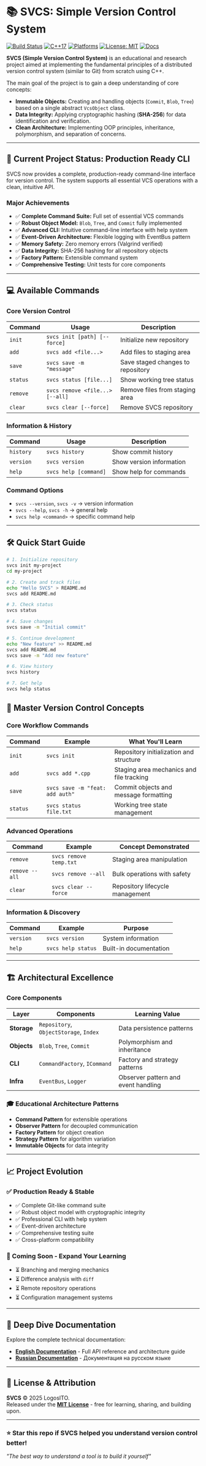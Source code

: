 # 📚 SVCS: Simple Version Control System
[![Build Status](https://img.shields.io/badge/build-passing-brightgreen)](https://github.com/LogosITO/SVCS/actions)
[![C++17](https://img.shields.io/badge/C++-17-orange)](https://isocpp.org/)
[![Platforms](https://img.shields.io/badge/platform-Windows%20%7C%20Linux%20%7C%20macOS-blue)](https://github.com/LogosITO/SVCS)
[![License: MIT](https://img.shields.io/badge/License-MIT-yellow.svg)](LICENSE) 
[![Docs](https://img.shields.io/badge/docs-Doxygen-blue)](https://logosito.github.io/SVCS/en/)  


**SVCS (Simple Version Control System)** is an educational and research project aimed at implementing the fundamental principles of a distributed version control system (similar to Git) from scratch using C++.

The main goal of the project is to gain a deep understanding of core concepts:

- **Immutable Objects:** Creating and handling objects (`Commit`, `Blob`, `Tree`) based on a single abstract `VcsObject` class.  
- **Data Integrity:** Applying cryptographic hashing (**SHA-256**) for data identification and verification.  
- **Clean Architecture:** Implementing OOP principles, inheritance, polymorphism, and separation of concerns.  

---

## 🚀 Current Project Status: Production Ready CLI

SVCS now provides a complete, production-ready command-line interface for version control. The system supports all essential VCS operations with a clean, intuitive API.

### Major Achievements
- ✅ **Complete Command Suite:** Full set of essential VCS commands
- ✅ **Robust Object Model:** `Blob`, `Tree`, and `Commit` fully implemented
- ✅ **Advanced CLI:** Intuitive command-line interface with help system
- ✅ **Event-Driven Architecture:** Flexible logging with EventBus pattern
- ✅ **Memory Safety:** Zero memory errors (Valgrind verified)
- ✅ **Data Integrity:** SHA-256 hashing for all repository objects
- ✅ **Factory Pattern:** Extensible command system
- ✅ **Comprehensive Testing:** Unit tests for core components

---
## 💻 Available Commands

### Core Version Control
| Command | Usage | Description |
|---------|-------|-------------|
| `init` | `svcs init [path] [--force]` | Initialize new repository |
| `add` | `svcs add <file...>` | Add files to staging area |
| `save` | `svcs save -m "message"` | Save staged changes to repository |
| `status` | `svcs status [file...]` | Show working tree status |
| `remove` | `svcs remove <file...> [--all]` | Remove files from staging area |
| `clear` | `svcs clear [--force]` | Remove SVCS repository |

### Information & History
| Command | Usage | Description |
|---------|-------|-------------|
| `history` | `svcs history` | Show commit history |
| `version` | `svcs version` | Show version information |
| `help` | `svcs help [command]` | Show help for commands |

### Command Options
- `svcs --version`, `svcs -v` → version information
- `svcs --help`, `svcs -h` → general help
- `svcs help <command>` → specific command help

---
## 🛠️ Quick Start Guide

```bash
# 1. Initialize repository
svcs init my-project
cd my-project

# 2. Create and track files
echo "Hello SVCS" > README.md
svcs add README.md

# 3. Check status
svcs status

# 4. Save changes
svcs save -m "Initial commit"

# 5. Continue development
echo "New feature" >> README.md
svcs add README.md
svcs save -m "Add new feature"

# 6. View history
svcs history

# 7. Get help
svcs help status
```
## 🎯 Master Version Control Concepts

### Core Workflow Commands
| Command | Example | What You'll Learn |
|---------|---------|-------------------|
| `init` | `svcs init` | Repository initialization and structure |
| `add` | `svcs add *.cpp` | Staging area mechanics and file tracking |
| `save` | `svcs save -m "feat: add auth"` | Commit objects and message formatting |
| `status` | `svcs status file.txt` | Working tree state management |

### Advanced Operations
| Command | Example | Concept Demonstrated |
|---------|---------|---------------------|
| `remove` | `svcs remove temp.txt` | Staging area manipulation |
| `remove --all` | `svcs remove --all` | Bulk operations with safety |
| `clear` | `svcs clear --force` | Repository lifecycle management |

### Information & Discovery
| Command | Example | Purpose |
|---------|---------|---------|
| `version` | `svcs version` | System information |
| `help` | `svcs help status` | Built-in documentation |

---

## 🏗️ Architectural Excellence

### Core Components
| Layer | Components | Learning Value |
|-------|------------|----------------|
| **Storage** | `Repository`, `ObjectStorage`, `Index` | Data persistence patterns |
| **Objects** | `Blob`, `Tree`, `Commit` | Polymorphism and inheritance |
| **CLI** | `CommandFactory`, `ICommand` | Factory and strategy patterns |
| **Infra** | `EventBus`, `Logger` | Observer pattern and event handling |

### 🎓 Educational Architecture Patterns
- **Command Pattern** for extensible operations
- **Observer Pattern** for decoupled communication  
- **Factory Pattern** for object creation
- **Strategy Pattern** for algorithm variation
- **Immutable Objects** for data integrity

---

## 📈 Project Evolution

### ✅ Production Ready & Stable
- ✅ Complete Git-like command suite
- ✅ Robust object model with cryptographic integrity
- ✅ Professional CLI with help system
- ✅ Event-driven architecture
- ✅ Comprehensive testing suite
- ✅ Cross-platform compatibility

### 🔮 Coming Soon - Expand Your Learning
- ⏳ Branching and merging mechanics
- ⏳ Difference analysis with `diff`
- ⏳ Remote repository operations
- ⏳ Configuration management systems

---
## 📖 Deep Dive Documentation

Explore the complete technical documentation:

- **[English Documentation](https://logosito.github.io/SVCS/en/)** - Full API reference and architecture guide
- **[Russian Documentation](https://logosito.github.io/SVCS/ru/)** - Документация на русском языке
---
## 📝 License & Attribution

**SVCS** © 2025 LogosITO.  
Released under the **[MIT License](LICENSE)** - free for learning, sharing, and building upon.

---
### ⭐ **Star this repo if SVCS helped you understand version control better!**

*"The best way to understand a tool is to build it yourself"*